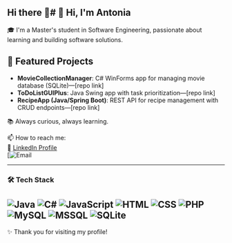## Hi there 👋# 👋 Hi, I'm Antonia

🎓 I'm a Master's student in Software Engineering, passionate about learning and building software solutions.

      

## 🔧 Featured Projects
- **MovieCollectionManager**: C# WinForms app for managing movie database (SQLite)—[repo link]
- **ToDoListGUIPlus**: Java Swing app with task prioritization—[repo link]
- **RecipeApp (Java/Spring Boot)**: REST API for recipe management with CRUD endpoints—[repo link]

📚 Always curious, always learning.

📫 How to reach me:  
🔗 [LinkedIn Profile](https://www.linkedin.com/in/antonia-ivanova-a57561373/)  
[![Email]()

---

### 🛠️ Tech Stack
![Java](https://img.shields.io/badge/Java-007396?style=flat&logo=java)
![C#](https://img.shields.io/badge/CSharp-239120?style=flat&logo=c-sharp)
![JavaScript](https://img.shields.io/badge/JavaScript-F7DF1E?style=flat&logo=javascript)
![HTML](https://img.shields.io/badge/HTML5-E34F26?style=flat&logo=html5)
![CSS](https://img.shields.io/badge/CSS3-1572B6?style=flat&logo=css3)
![PHP](https://img.shields.io/badge/PHP-777BB4?style=flat&logo=php)
![MySQL](https://img.shields.io/badge/-MySQL-4479A1?style=flat-square&logo=mysql&logoColor=white)
![MSSQL](https://img.shields.io/badge/-MS%20SQL%20Server-CC2927?style=flat-square&logo=microsoft-sql-server&logoColor=white)
![SQLite](https://img.shields.io/badge/-SQLite-003B57?style=flat-square&logo=sqlite&logoColor=white)
---

✨ Thank you for visiting my profile!


<!--
**antoniq3298/antoniq3298** is a ✨ _special_ ✨ repository because its `README.md` (this file) appears on your GitHub profile.

Here are some ideas to get you started:

- 🔭 I’m currently working on ...
- 🌱 I’m currently learning ...
- 👯 I’m looking to collaborate on ...
- 🤔 I’m looking for help with ...
- 💬 Ask me about ...
- 📫 How to reach me: ...
- 😄 Pronouns: ...
- ⚡ Fun fact: ...
-->
